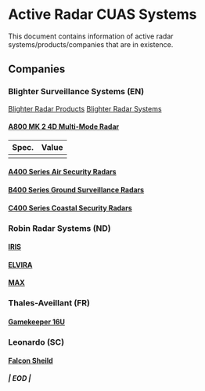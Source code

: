 # Active Radar CUAS Systems 

This document contains information of active radar systems/products/companies that are in existence.

## Companies

### Blighter Surveillance Systems (EN)
[Blighter Radar Products](https://www.blighter.com/product-categories/radars/)
[Blighter Radar Systems](https://www.blighter.com/product-categories/integrated-systems/)

#### [A800 MK 2 4D Multi-Mode Radar](https://www.blighter.com/products/a800-mk-2-4d-multi-mode-radar/)

| Spec. | Value |
| :-: | :----------: |
|||

#### [A400 Series Air Security Radars](https://www.blighter.com/products/a400-series-air-security-radars/)

#### [B400 Series Ground Surveillance Radars](https://www.blighter.com/products/b400-series-ground-surveillance-radars/)

#### [C400 Series Coastal Security Radars](https://www.blighter.com/products/c400-series-coastal-security-radars/)

### Robin Radar Systems (ND)
#### [IRIS](https://www.robinradar.com/iris-counter-drone-radar)
#### [ELVIRA](https://www.robinradar.com/elvira-anti-drone-system)
#### [MAX](https://www.robinradar.com/max-avian-radar-system)

### Thales-Aveillant (FR)
#### [Gamekeeper 16U](https://www.aveillant.com/products/gamekeeper/)

### Leonardo (SC)
#### [Falcon Sheild](https://uk.leonardo.com/en/innovation/falcon-shield)

_**|                                     EOD |**_ 